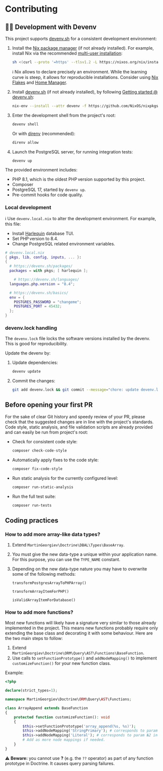 # Contributing

## 🧑‍💻 Development with Devenv

This project supports [devenv.sh](https://devenv.sh/) for a consistent
development environment:

1. Install the [Nix package manager](https://nixos.org/download/#download-nix)
   (if not already installed).
   For example, install Nix via the recommended [multi-user installation](https://nixos.org/manual/nix/stable/installation/multi-user):

   ```bash
   sh <(curl --proto '=https' --tlsv1.2 -L https://nixos.org/nix/install) --daemon
   ```

   ℹ️ Nix allows to declare precisely an environment.
   While the learning curve is steep, it allows for reproducible installations.
   Consider using [Nix Flakes](https://nixos.wiki/wiki/flakes)
   and [Home Manager](https://home-manager.dev/).

2. Install [devenv.sh](https://devenv.sh/) (if not already installed),
   by following [Getting started @ devenv.sh](https://devenv.sh/getting-started/):

   ```bash
   nix-env --install --attr devenv -f https://github.com/NixOS/nixpkgs/tarball/nixpkgs-unstable
   ```

3. Enter the development shell from the project's root:

   ```bash
   devenv shell
   ```

   Or with [direnv](https://direnv.net/) (recommended):

   ```bash
   direnv allow
   ```

4. Launch the PostgreSQL server, for running integration tests:

   ```bash
   devenv up
   ```

The provided environment includes:

- PHP 8.1, which is the oldest PHP version supported by this project.
- Composer
- PostgreSQL 17, started by ```devenv up```.
- Pre-commit hooks for code quality.

### Local development

ℹ️ Use `devenv.local.nix` to alter the development environment.
For example, this file:

- Install [Harlequin](https://harlequin.sh/) database TUI.
- Set PHP version to 8.4.
- Change PostgreSQL related environment variables.

```nix
# devenv.local.nix
{ pkgs, lib, config, inputs, ... }:
{
  # https://devenv.sh/packages/
  packages = with pkgs; [ harlequin ];

    # https://devenv.sh/languages/
  languages.php.version = "8.4";

  # https://devenv.sh/basics/
  env = {
    POSTGRES_PASSWORD = "changeme";
    POSTGRES_PORT = 45432;
  };
}
```

### devenv.lock handling

The `devenv.lock` file locks the software versions installed by the devenv.
This is good for reproducibility.

Update the devenv by:

1. Update dependencies:

   ```bash
   devenv update
   ```

2. Commit the changes:

   ```bash
   git add devenv.lock && git commit --message="chore: update devenv.lock"
   ```

## Before opening your first PR

For the sake of clear Git history and speedy review of your PR,
please check that the suggested changes are in line with the project's standards.
Code style, static analysis, and file validation scripts are already provided
and can easily be run from project's root:

- Check for consistent code style:

  ```bash
  composer check-code-style
  ```

- Automatically apply fixes to the code style:

  ```bash
  composer fix-code-style
  ```

- Run static analysis for the currently configured level:

  ```bash
  composer run-static-analysis
  ```

- Run the full test suite:

  ```bash
  composer run-tests
  ```

## Coding practices

### How to add more array-like data types?

1. Extend `MartinGeorgiev\Doctrine\DBAL\Types\BaseArray`.

2. You must give the new data-type a unique within your application name.
   For this purpose, you can use the `TYPE_NAME` constant.
3. Depending on the new data-type nature you may have to overwrite some of
   the following methods:

    `transformPostgresArrayToPHPArray()`

    `transformArrayItemForPHP()`

    `isValidArrayItemForDatabase()`

### How to add more functions?

Most new functions will likely have a signature very similar to those already
implemented in the project.
This means new functions probably require only extending the base class
and decorating it with some behaviour.
Here are the two main steps to follow:

1. Extend `MartinGeorgiev\Doctrine\ORM\Query\AST\Functions\BaseFunction`.
2. Use calls to `setFunctionPrototype()` and `addNodeMapping()`
   to implement `customizeFunction()` for your new function class.

Example:

```php
<?php

declare(strict_types=1);

namespace MartinGeorgiev\Doctrine\ORM\Query\AST\Functions;

class ArrayAppend extends BaseFunction
{
    protected function customizeFunction(): void
    {
        $this->setFunctionPrototype('array_append(%s, %s)');
        $this->addNodeMapping('StringPrimary'); # corresponds to param №1 in the prototype set in setFunctionPrototype
        $this->addNodeMapping('Literal'); # corresponds to param №2 in the prototype set in setFunctionPrototype
        # Add as more node mappings if needed.
    }
}
```

⚠️ **Beware:** you cannot use **?** (e.g. the `??` operator) as part of any
function prototype in Doctrine.
It causes query parsing failures.
